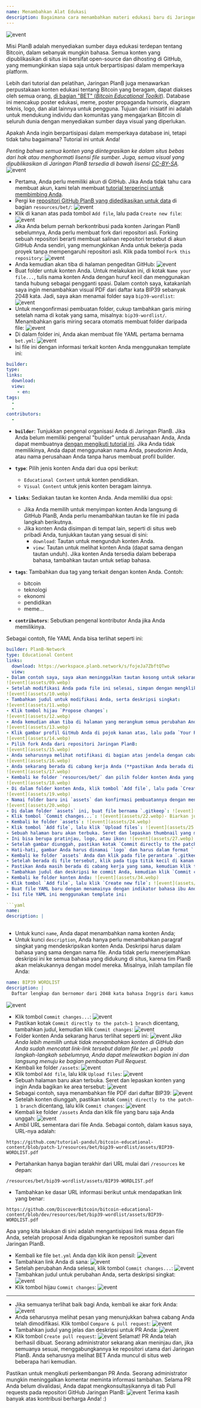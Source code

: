 ```yaml
---
name: Menambahkan Alat Edukasi
description: Bagaimana cara menambahkan materi edukasi baru di Jaringan PlanB?
---
```

![event](assets/cover.webp)

Misi PlanB adalah menyediakan sumber daya edukasi terdepan tentang Bitcoin, dalam sebanyak mungkin bahasa. Semua konten yang dipublikasikan di situs ini bersifat open-source dan dihosting di GitHub, yang memungkinkan siapa saja untuk berpartisipasi dalam memperkaya platform.

Lebih dari tutorial dan pelatihan, Jaringan PlanB juga menawarkan perpustakaan konten edukasi tentang Bitcoin yang beragam, dapat diakses oleh semua orang, [di bagian "BET" (_Bitcoin Educational Toolkit_)](https://planb.network/resources/bet). Database ini mencakup poster edukasi, meme, poster propaganda humoris, diagram teknis, logo, dan alat lainnya untuk pengguna. Tujuan dari inisiatif ini adalah untuk mendukung individu dan komunitas yang mengajarkan Bitcoin di seluruh dunia dengan menyediakan sumber daya visual yang diperlukan.

Apakah Anda ingin berpartisipasi dalam memperkaya database ini, tetapi tidak tahu bagaimana? Tutorial ini untuk Anda!

*Penting bahwa semua konten yang diintegrasikan ke dalam situs bebas dari hak atau menghormati lisensi file sumber. Juga, semua visual yang dipublikasikan di Jaringan PlanB tersedia di bawah lisensi [CC-BY-SA](https://creativecommons.org/licenses/by-sa/4.0/).*
![event](assets/01.webp)
- Pertama, Anda perlu memiliki akun di GitHub. Jika Anda tidak tahu cara membuat akun, kami telah membuat [tutorial terperinci untuk membimbing Anda](https://planb.network/tutorials/contribution/others/create-github-account-a75fc39d-f0d0-44dc-9cd5-cd94aee0c07c).
- Pergi ke [repositori GitHub PlanB yang didedikasikan untuk data](https://github.com/PlanB-Network/bitcoin-educational-content/tree/dev/resources/bet) di bagian `resources/bet/`:
![event](assets/02.webp)
- Klik di kanan atas pada tombol `Add file`, lalu pada `Create new file`:
![event](assets/03.webp)
- Jika Anda belum pernah berkontribusi pada konten Jaringan PlanB sebelumnya, Anda perlu membuat fork dari repositori asli. Forking sebuah repositori berarti membuat salinan repositori tersebut di akun GitHub Anda sendiri, yang memungkinkan Anda untuk bekerja pada proyek tanpa mempengaruhi repositori asli. Klik pada tombol `Fork this repository`:
![event](assets/04.webp)
- Anda kemudian akan tiba di halaman pengeditan GitHub:
![event](assets/05.webp)
- Buat folder untuk konten Anda. Untuk melakukan ini, di kotak `Name your file...`, tulis nama konten Anda dengan huruf kecil dan menggunakan tanda hubung sebagai pengganti spasi. Dalam contoh saya, katakanlah saya ingin menambahkan visual PDF dari daftar kata BIP39 sebanyak 2048 kata. Jadi, saya akan menamai folder saya `bip39-wordlist`: ![event](assets/06.webp)
- Untuk mengonfirmasi pembuatan folder, cukup tambahkan garis miring setelah nama di kotak yang sama, misalnya: `bip39-wordlist/`. Menambahkan garis miring secara otomatis membuat folder daripada file:
![event](assets/07.webp)
- Di dalam folder ini, Anda akan membuat file YAML pertama bernama `bet.yml`:
![event](assets/08.webp)
- Isi file ini dengan informasi terkait konten Anda menggunakan template ini:

```yaml
builder: 
type: 
links:
  download: 
  view: 
    - en: 
tags:
  - 
  - 
contributors:
  - 
```
- **`builder`**: Tunjukkan pengenal organisasi Anda di Jaringan PlanB. Jika Anda belum memiliki pengenal "builder" untuk perusahaan Anda, Anda dapat membuatnya [dengan mengikuti tutorial ini](https://planb.network/tutorials/contribution/resource/add-builder-b5834c46-6dcc-4064-8d68-1ef529991d3d). Jika Anda tidak memilikinya, Anda dapat menggunakan nama Anda, pseudonim Anda, atau nama perusahaan Anda tanpa harus membuat profil builder.
- **`type`**: Pilih jenis konten Anda dari dua opsi berikut:
	- `Educational Content` untuk konten pendidikan.
	- `Visual Content` untuk jenis konten beragam lainnya.

- **`links`**: Sediakan tautan ke konten Anda. Anda memiliki dua opsi:
	- Jika Anda memilih untuk menyimpan konten Anda langsung di GitHub PlanB, Anda perlu menambahkan tautan ke file ini pada langkah berikutnya.
	- Jika konten Anda disimpan di tempat lain, seperti di situs web pribadi Anda, tunjukkan tautan yang sesuai di sini:
	    - `download`: Tautan untuk mengunduh konten Anda.
	    - `view`: Tautan untuk melihat konten Anda (dapat sama dengan tautan unduh). Jika konten Anda tersedia dalam beberapa bahasa, tambahkan tautan untuk setiap bahasa.

- **`tags`**: Tambahkan dua tag yang terkait dengan konten Anda. Contoh:
	- bitcoin
	- teknologi
	- ekonomi
	- pendidikan
	- meme...

- **`contributors`**: Sebutkan pengenal kontributor Anda jika Anda memilikinya.

Sebagai contoh, file YAML Anda bisa terlihat seperti ini:

```yaml
builder: PlanB-Network
type: Educational Content
links:
  download: https://workspace.planb.network/s/fojeJa7ZbftQTwo
  view:
- Dalam contoh saya, saya akan meninggalkan tautan kosong untuk sekarang, karena saya akan menambahkan PDF saya langsung di GitHub:
![event](assets/09.webp)
- Setelah modifikasi Anda pada file ini selesai, simpan dengan mengklik tombol `Commit changes...`:
![event](assets/10.webp)
- Tambahkan judul untuk modifikasi Anda, serta deskripsi singkat:
![event](assets/11.webp)
- Klik tombol hijau `Propose changes`:
![event](assets/12.webp)
- Anda kemudian akan tiba di halaman yang merangkum semua perubahan Anda:
![event](assets/13.webp)
- Klik gambar profil GitHub Anda di pojok kanan atas, lalu pada `Your Repositories`:
![event](assets/14.webp)
- Pilih fork Anda dari repositori Jaringan PlanB:
![event](assets/15.webp)
- Anda seharusnya melihat notifikasi di bagian atas jendela dengan cabang baru Anda. Mungkin disebut `patch-1`. Klik pada itu:
![event](assets/16.webp)
- Anda sekarang berada di cabang kerja Anda (**pastikan Anda berada di cabang yang sama dengan modifikasi sebelumnya, ini penting!**):
![event](assets/17.webp)
- Kembali ke folder `resources/bet/` dan pilih folder konten Anda yang baru saja Anda buat dalam commit sebelumnya:
![event](assets/18.webp)
- Di dalam folder konten Anda, klik tombol `Add file`, lalu pada `Create new file`:
![event](assets/19.webp)
- Namai folder baru ini `assets` dan konfirmasi pembuatannya dengan menaruh garis miring `/` di akhir:
![event](assets/20.webp)
- Di dalam folder `assets` ini, buat file bernama `.gitkeep`: ![event](assets/21.webp)
- Klik tombol `Commit changes...`: ![event](assets/22.webp)- Biarkan judul commit seperti bawaan, dan pastikan kotak `Commit directly to the patch-1 branch` dicentang, kemudian klik `Commit changes`: ![event](assets/23.webp)
- Kembali ke folder `assets`: ![event](assets/24.webp)
- Klik tombol `Add file`, lalu klik `Upload files`: ![event](assets/25.webp)
- Sebuah halaman baru akan terbuka. Seret dan lepaskan thumbnail yang mewakili konten Anda ke area tersebut. Gambar ini akan ditampilkan di situs Jaringan PlanB: ![event](assets/26.webp)
- Ini bisa berupa pratinjau, logo, atau ikon: ![event](assets/27.webp)
- Setelah gambar diunggah, pastikan kotak `Commit directly to the patch-1 branch` dicentang, kemudian klik `Commit changes`: ![event](assets/28.webp)
- Hati-hati, gambar Anda harus dinamai `logo` dan harus dalam format `.webp`. Nama file lengkapnya harus: `logo.webp`: ![event](assets/29.webp)
- Kembali ke folder `assets` Anda dan klik pada file perantara `.gitkeep`: ![event](assets/30.webp)
- Setelah berada di file tersebut, klik pada tiga titik kecil di kanan atas kemudian klik `Delete file`: ![event](assets/31.webp)
- Pastikan Anda masih berada di cabang kerja yang sama, kemudian klik tombol `Commit changes`: ![event](assets/32.webp)
- Tambahkan judul dan deskripsi ke commit Anda, kemudian klik `Commit changes`: ![event](assets/33.webp)
- Kembali ke folder konten Anda: ![event](assets/34.webp)
- Klik tombol `Add file`, lalu klik `Create new file`: ![event](assets/35.webp)
- Buat file YAML baru dengan menamainya dengan indikator bahasa ibu Anda. File ini akan digunakan untuk deskripsi konten. Misalnya, jika saya ingin menulis deskripsi saya dalam bahasa Inggris, saya akan menamai file ini `en.yml`: ![event](assets/36.webp)
- Isi file YAML ini menggunakan template ini:

```yaml
name: 
description: |
  
```

- Untuk kunci `name`, Anda dapat menambahkan nama konten Anda;
- Untuk kunci `description`, Anda hanya perlu menambahkan paragraf singkat yang mendeskripsikan konten Anda. Deskripsi harus dalam bahasa yang sama dengan nama file. Anda tidak perlu menerjemahkan deskripsi ini ke semua bahasa yang didukung di situs, karena tim PlanB akan melakukannya dengan model mereka.
Misalnya, inilah tampilan file Anda:

```yaml
name: BIP39 WORDLIST
description: |
  Daftar lengkap dan bernomor dari 2048 kata bahasa Inggris dari kamus BIP39 yang digunakan untuk mengkodekan frasa mnemonik. Dokumen ini dapat dicetak dalam satu halaman.
```

![event](assets/37.webp)
- Klik tombol `Commit changes...`:
![event](assets/38.webp)
- Pastikan kotak `Commit directly to the patch-1 branch` dicentang, tambahkan judul, kemudian klik `Commit changes`:
![event](assets/39.webp)
- Folder konten Anda sekarang harus terlihat seperti ini:
![event](assets/40.webp)
*Jika Anda lebih memilih untuk tidak menambahkan konten di GitHub dan Anda sudah mencatat link-link tersebut dalam file `bet.yml` pada langkah-langkah sebelumnya, Anda dapat melewatkan bagian ini dan langsung menuju ke bagian pembuatan Pull Request.*
- Kembali ke folder `/assets`:
![event](assets/41.webp)
- Klik tombol `Add file`, lalu klik `Upload files`:
![event](assets/42.webp)
- Sebuah halaman baru akan terbuka. Seret dan lepaskan konten yang ingin Anda bagikan ke area tersebut:
![event](assets/43.webp)
- Sebagai contoh, saya menambahkan file PDF dari daftar BIP39:
![event](assets/44.webp)
- Setelah konten diunggah, pastikan kotak `Commit directly to the patch-1 branch` dicentang, lalu klik `Commit changes`:
![event](assets/45.webp)
- Kembali ke folder `/assets` Anda dan klik file yang baru saja Anda unggah:
![event](assets/46.webp)
- Ambil URL sementara dari file Anda. Sebagai contoh, dalam kasus saya, URL-nya adalah:

```url
https://github.com/tutorial-pandul/bitcoin-educational-content/blob/patch-1/resources/bet/bip39-wordlist/assets/BIP39-WORDLIST.pdf
```

- Pertahankan hanya bagian terakhir dari URL mulai dari `/resources` ke depan:

```url
/resources/bet/bip39-wordlist/assets/BIP39-WORDLIST.pdf
```

- Tambahkan ke dasar URL informasi berikut untuk mendapatkan link yang benar:

```url
https://github.com/DiscoverBitcoin/bitcoin-educational-content/blob/dev/resources/bet/bip39-wordlist/assets/BIP39-WORDLIST.pdf
```

Apa yang kita lakukan di sini adalah mengantisipasi link masa depan file Anda, setelah proposal Anda digabungkan ke repositori sumber dari Jaringan PlanB.
- Kembali ke file `bet.yml` Anda dan klik ikon pensil: ![event](assets/47.webp)
- Tambahkan link Anda di sana:
![event](assets/48.webp)
- Setelah perubahan Anda selesai, klik tombol `Commit changes...`:
![event](assets/49.webp)
- Tambahkan judul untuk perubahan Anda, serta deskripsi singkat:
![event](assets/50.webp)
- Klik tombol hijau `Commit changes`:
![event](assets/51.webp)

---

- Jika semuanya terlihat baik bagi Anda, kembali ke akar fork Anda:
![event](assets/52.webp)
- Anda seharusnya melihat pesan yang menunjukkan bahwa cabang Anda telah dimodifikasi. Klik tombol `Compare & pull request`:
![event](assets/53.webp)
- Tambahkan judul yang jelas dan deskripsi untuk PR Anda:
![event](assets/54.webp)
- Klik tombol `Create pull request`:
![event](assets/55.webp)
Selamat! PR Anda telah berhasil dibuat. Seorang administrator sekarang akan meninjau dan, jika semuanya sesuai, menggabungkannya ke repositori utama dari Jaringan PlanB. Anda seharusnya melihat BET Anda muncul di situs web beberapa hari kemudian.

Pastikan untuk mengikuti perkembangan PR Anda. Seorang administrator mungkin meninggalkan komentar meminta informasi tambahan. Selama PR Anda belum divalidasi, Anda dapat mengkonsultasikannya di tab Pull requests pada repositori GitHub Jaringan PlanB:
![event](assets/56.webp)
Terima kasih banyak atas kontribusi berharga Anda! :)
